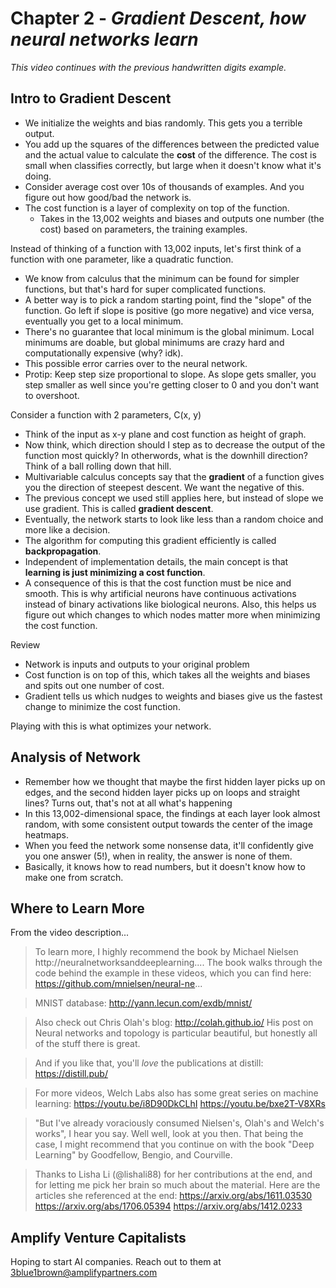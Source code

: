 # Chapter 2 - *Gradient Descent, how neural networks learn*

*This video continues with the previous handwritten digits example.*

## Intro to Gradient Descent
- We initialize the weights and bias randomly. This gets you a terrible output. 
- You add up the squares of the differences between the predicted value and the actual value to calculate the **cost** of the difference. The cost is small when classifies correctly, but large when it doesn't know what it's doing.
- Consider average cost over 10s of thousands of examples. And you figure out how good/bad the network is.
- The cost function is a layer of complexity on top of the function.
    - Takes in the 13,002 weights and biases and outputs one number (the cost) based on parameters, the training examples.

Instead of thinking of a function with 13,002 inputs, let's first think of a function with one parameter, like a quadratic function.
- We know from calculus that the minimum can be found for simpler functions, but that's hard for super complicated functions.
- A better way is to pick a random starting point, find the "slope" of the function. Go left if slope is positive (go more negative) and vice versa, eventually you get to a local minimum.
- There's no guarantee that local minimum is the global minimum. Local minimums are doable, but global minimums are crazy hard and computationally expensive (why? idk).
- This possible error carries over to the neural network.
- Protip: Keep step size proportional to slope. As slope gets smaller, you step smaller as well since you're getting closer to 0 and you don't want to overshoot.

Consider a function with 2 parameters, C(x, y)
- Think of the input as x-y plane and cost function as height of graph.
- Now think, which direction should I step as to decrease the output of the function most quickly? In otherwords, what is the downhill direction? Think of a ball rolling down that hill.
- Multivariable calculus concepts say that the **gradient** of a function gives you the direction of steepest descent. We want the negative of this. 
- The previous concept we used still applies here, but instead of slope we use gradient. This is called **gradient descent**.
- Eventually, the network starts to look like less than a random choice and more like a decision.
- The algorithm for computing this gradient efficiently is called **backpropagation**.
- Independent of implementation details, the main concept is that **learning is just minimizing a cost function**. 
- A consequence of this is that the cost function must be nice and smooth. This is why artificial neurons have continuous activations instead of binary activations like biological neurons. Also, this helps us figure out which changes to which nodes matter more when minimizing the cost function.

Review
- Network is inputs and outputs to your original problem
- Cost function is on top of this, which takes all the weights and biases and spits out one number of cost.
- Gradient tells us which nudges to weights and biases give us the fastest change to minimize the cost function.

Playing with this is what optimizes your network.

## Analysis of Network
- Remember how we thought that maybe the first hidden layer picks up on edges, and the second hidden layer picks up on loops and straight lines? Turns out, that's not at all what's happening
- In this 13,002-dimensional space, the findings at each layer look almost random, with some consistent output towards the center of the image heatmaps.
- When you feed the network some nonsense data, it'll confidently give you one answer (5!), when in reality, the answer is none of them.
- Basically, it knows how to read numbers, but it doesn't know how to make one from scratch.

## Where to Learn More
From the video description...

> To learn more, I highly recommend the book by Michael Nielsen
http://neuralnetworksanddeeplearning....
The book walks through the code behind the example in these videos, which you can find here: 
https://github.com/mnielsen/neural-ne...

> MNIST database:
http://yann.lecun.com/exdb/mnist/

> Also check out Chris Olah's blog: 
http://colah.github.io/
His post on Neural networks and topology is particular beautiful, but honestly all of the stuff there is great.

> And if you like that, you'll *love* the publications at distill:
https://distill.pub/

> For more videos, Welch Labs also has some great series on machine learning: 
https://youtu.be/i8D90DkCLhI
https://youtu.be/bxe2T-V8XRs

> "But I've already voraciously consumed Nielsen's, Olah's and Welch's works", I hear you say.  Well well, look at you then.  That being the case, I might recommend that you continue on with the book "Deep Learning" by Goodfellow, Bengio, and Courville.

> Thanks to Lisha Li (@lishali88) for her contributions at the end, and for letting me pick her brain so much about the material.  Here are the articles she referenced at the end:
https://arxiv.org/abs/1611.03530
https://arxiv.org/abs/1706.05394
https://arxiv.org/abs/1412.0233

## Amplify Venture Capitalists
Hoping to start AI companies. Reach out to them at 3blue1brown@amplifypartners.com
